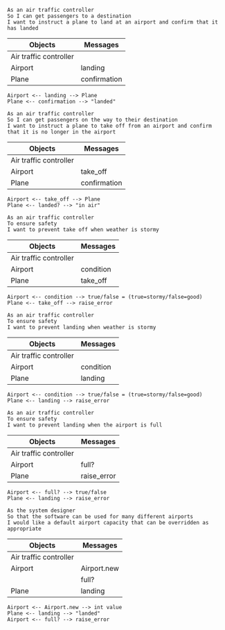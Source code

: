 ```
As an air traffic controller
So I can get passengers to a destination
I want to instruct a plane to land at an airport and confirm that it has landed
```

| Objects | Messages |
|---------|----------|
| Air traffic controller |   |
| Airport | landing |
| Plane   | confirmation  |

```
Airport <-- landing --> Plane
Plane <-- confirmation --> "landed"
```


```
As an air traffic controller
So I can get passengers on the way to their destination
I want to instruct a plane to take off from an airport and confirm that it is no longer in the airport
```

| Objects | Messages |
|---------|----------|
| Air traffic controller |   |
| Airport | take_off |
| Plane   | confirmation |

```
Airport <-- take_off --> Plane
Plane <-- landed? --> "in air"
```


```
As an air traffic controller
To ensure safety
I want to prevent take off when weather is stormy
```
| Objects | Messages |
|---------|----------|
| Air traffic controller |   |
| Airport | condition |
| Plane   | take_off |

```
Airport <-- condition --> true/false = (true=stormy/false=good)
Plane <-- take_off --> raise_error
```


```
As an air traffic controller
To ensure safety
I want to prevent landing when weather is stormy
```
| Objects | Messages |
|---------|----------|
| Air traffic controller |   |
| Airport | condition |
| Plane   | landing |

```
Airport <-- condition --> true/false = (true=stormy/false=good)
Plane <-- landing --> raise_error
```


```
As an air traffic controller
To ensure safety
I want to prevent landing when the airport is full
```
| Objects | Messages |
|---------|----------|
| Air traffic controller |   |
| Airport | full? |
| Plane   | raise_error |

```
Airport <-- full? --> true/false
Plane <-- landing --> raise_error
```


```
As the system designer
So that the software can be used for many different airports
I would like a default airport capacity that can be overridden as appropriate
```
| Objects | Messages |
|---------|----------|
| Air traffic controller |   |
| Airport | Airport.new |
|         | full?
| Plane   | landing |
```
Airport <-- Airport.new --> int value
Plane <-- landing --> "landed"
Airport <-- full? --> raise_error
```
